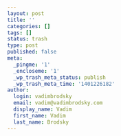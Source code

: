 ```yaml
---
layout: post
title: ''
categories: []
tags: []
status: trash
type: post
published: false
meta:
  _pingme: '1'
  _encloseme: '1'
  _wp_trash_meta_status: publish
  _wp_trash_meta_time: '1401226182'
author:
  login: vadimbrodsky
  email: vadim@vadimbrodsky.com
  display_name: Vadim
  first_name: Vadim
  last_name: Brodsky
---
```


